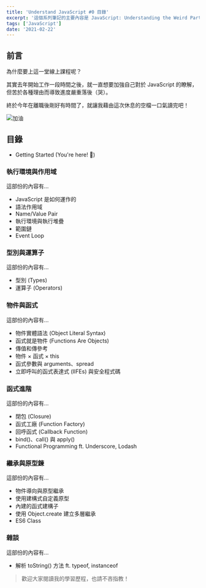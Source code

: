 ```yaml
---
title: 'Understand JavaScript #0 目錄'
excerpt: '這個系列筆記的主要內容是 JavaScript: Understanding the Weird Parts 課程的學習筆記，主要在講解 JavaScript 背後的運作原理與邏輯。'
tags: ['JavaScript']
date: '2021-02-22'
---
```


## 前言

為什麼要上這一堂線上課程呢？

其實去年開始工作一段時間之後，就一直想要加強自己對於 JavaScript 的瞭解，但苦於各種理由而導致進度嚴重落後（哭）。

終於今年在離職後剛好有時間了，就讓我藉由這次休息的空檔一口氣讀完吧！

![加油](https://i.imgur.com/Xf7ttuI.png)

## 目錄

- Getting Started (You're here! 🚩)

### 執行環境與作用域

這部份的內容有…

- JavaScript 是如何運作的
- 語法作用域
- Name/Value Pair
- 執行環境與執行堆疊
- 範圍鏈
- Event Loop

### 型別與運算子

這部份的內容有…

- 型別 (Types)
- 運算子 (Operators)

### 物件與函式

這部份的內容有…

- 物件實體語法 (Object Literal Syntax)
- 函式就是物件 (Functions Are Objects)
- 傳值和傳參考
- 物件 × 函式 × this
- 函式參數與 arguments、spread
- 立即呼叫的函式表達式 (IIFEs) 與安全程式碼

### 函式進階

這部份的內容有…

- 閉包 (Closure)
- 函式工廠 (Function Factory)
- 回呼函式 (Callback Function)
- bind()、call() 與 apply()
- Functional Programming ft. Underscore, Lodash

### 繼承與原型鍊

這部份的內容有…

- 物件導向與原型繼承
- 使用建構式自定義原型
- 內建的函式建構子
- 使用 Object.create 建立多層繼承
- ES6 Class

### 雜談

這部份的內容有…

- 解析 toString() 方法 ft. typeof, instanceof

> 歡迎大家閱讀我的學習歷程，也請不吝指教！
